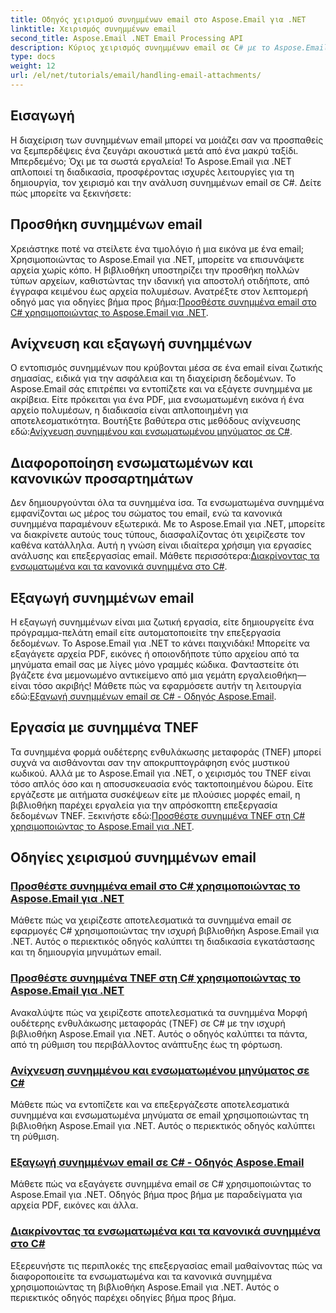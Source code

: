 ```yaml
---
title: Οδηγός χειρισμού συνημμένων email στο Aspose.Email για .NET
linktitle: Χειρισμός συνημμένων email
second_title: Aspose.Email .NET Email Processing API
description: Κύριος χειρισμός συνημμένων email σε C# με το Aspose.Email για .NET. Εξερευνήστε την προσθήκη, τον εντοπισμό, την εξαγωγή και τη διάκριση συνημμένων με οδηγούς βήμα προς βήμα.
type: docs
weight: 12
url: /el/net/tutorials/email/handling-email-attachments/
---
```

## Εισαγωγή

Η διαχείριση των συνημμένων email μπορεί να μοιάζει σαν να προσπαθείς να ξεμπερδέψεις ένα ζευγάρι ακουστικά μετά από ένα μακρύ ταξίδι. Μπερδεμένο; Όχι με τα σωστά εργαλεία! Το Aspose.Email για .NET απλοποιεί τη διαδικασία, προσφέροντας ισχυρές λειτουργίες για τη δημιουργία, τον χειρισμό και την ανάλυση συνημμένων email σε C#. Δείτε πώς μπορείτε να ξεκινήσετε:  

## Προσθήκη συνημμένων email  

 Χρειάστηκε ποτέ να στείλετε ένα τιμολόγιο ή μια εικόνα με ένα email; Χρησιμοποιώντας το Aspose.Email για .NET, μπορείτε να επισυνάψετε αρχεία χωρίς κόπο. Η βιβλιοθήκη υποστηρίζει την προσθήκη πολλών τύπων αρχείων, καθιστώντας την ιδανική για αποστολή οτιδήποτε, από έγγραφα κειμένου έως αρχεία πολυμέσων. Ανατρέξτε στον λεπτομερή οδηγό μας για οδηγίες βήμα προς βήμα:[Προσθέστε συνημμένα email στο C# χρησιμοποιώντας το Aspose.Email για .NET](./add-email-attachments-in-csharp/).  

## Ανίχνευση και εξαγωγή συνημμένων  

Ο εντοπισμός συνημμένων που κρύβονται μέσα σε ένα email είναι ζωτικής σημασίας, ειδικά για την ασφάλεια και τη διαχείριση δεδομένων. Το Aspose.Email σάς επιτρέπει να εντοπίζετε και να εξάγετε συνημμένα με ακρίβεια. Είτε πρόκειται για ένα PDF, μια ενσωματωμένη εικόνα ή ένα αρχείο πολυμέσων, η διαδικασία είναι απλοποιημένη για αποτελεσματικότητα. Βουτήξτε βαθύτερα στις μεθόδους ανίχνευσης εδώ:[Ανίχνευση συνημμένου και ενσωματωμένου μηνύματος σε C#](./detecting-attachment-and-embedded-message-in-csharp/).  

## Διαφοροποίηση ενσωματωμένων και κανονικών προσαρτημάτων  

 Δεν δημιουργούνται όλα τα συνημμένα ίσα. Τα ενσωματωμένα συνημμένα εμφανίζονται ως μέρος του σώματος του email, ενώ τα κανονικά συνημμένα παραμένουν εξωτερικά. Με το Aspose.Email για .NET, μπορείτε να διακρίνετε αυτούς τους τύπους, διασφαλίζοντας ότι χειρίζεστε τον καθένα κατάλληλα. Αυτή η γνώση είναι ιδιαίτερα χρήσιμη για εργασίες ανάλυσης και επεξεργασίας email. Μάθετε περισσότερα:[Διακρίνοντας τα ενσωματωμένα και τα κανονικά συνημμένα στο C#](./distinguishing-inline-and-regular-attachments-in-csharp/).  

## Εξαγωγή συνημμένων email  

Η εξαγωγή συνημμένων είναι μια ζωτική εργασία, είτε δημιουργείτε ένα πρόγραμμα-πελάτη email είτε αυτοματοποιείτε την επεξεργασία δεδομένων. Το Aspose.Email για .NET το κάνει παιχνιδάκι! Μπορείτε να εξαγάγετε αρχεία PDF, εικόνες ή οποιονδήποτε τύπο αρχείου από τα μηνύματα email σας με λίγες μόνο γραμμές κώδικα. Φανταστείτε ότι βγάζετε ένα μεμονωμένο αντικείμενο από μια γεμάτη εργαλειοθήκη—είναι τόσο ακριβής! Μάθετε πώς να εφαρμόσετε αυτήν τη λειτουργία εδώ:[Εξαγωγή συνημμένων email σε C# - Οδηγός Aspose.Email](./extract-email-attachments-in-csharp/).  

## Εργασία με συνημμένα TNEF  

 Τα συνημμένα φορμά ουδέτερης ενθυλάκωσης μεταφοράς (TNEF) μπορεί συχνά να αισθάνονται σαν την αποκρυπτογράφηση ενός μυστικού κωδικού. Αλλά με το Aspose.Email για .NET, ο χειρισμός του TNEF είναι τόσο απλός όσο και η αποσυσκευασία ενός τακτοποιημένου δώρου. Είτε εργάζεστε με αιτήματα συσκέψεων είτε με πλούσιες μορφές email, η βιβλιοθήκη παρέχει εργαλεία για την απρόσκοπτη επεξεργασία δεδομένων TNEF. Ξεκινήστε εδώ:[Προσθέστε συνημμένα TNEF στη C# χρησιμοποιώντας το Aspose.Email για .NET](./add-tnef-attachments-in-csharp/).  

## Οδηγίες χειρισμού συνημμένων email
### [Προσθέστε συνημμένα email στο C# χρησιμοποιώντας το Aspose.Email για .NET](./add-email-attachments-in-csharp/)
Μάθετε πώς να χειρίζεστε αποτελεσματικά τα συνημμένα email σε εφαρμογές C# χρησιμοποιώντας την ισχυρή βιβλιοθήκη Aspose.Email για .NET. Αυτός ο περιεκτικός οδηγός καλύπτει τη διαδικασία εγκατάστασης και τη δημιουργία μηνυμάτων email.
### [Προσθέστε συνημμένα TNEF στη C# χρησιμοποιώντας το Aspose.Email για .NET](./add-tnef-attachments-in-csharp/)
Ανακαλύψτε πώς να χειρίζεστε αποτελεσματικά τα συνημμένα Μορφή ουδέτερης ενθυλάκωσης μεταφοράς (TNEF) σε C# με την ισχυρή βιβλιοθήκη Aspose.Email για .NET. Αυτός ο οδηγός καλύπτει τα πάντα, από τη ρύθμιση του περιβάλλοντος ανάπτυξης έως τη φόρτωση.
### [Ανίχνευση συνημμένου και ενσωματωμένου μηνύματος σε C#](./detecting-attachment-and-embedded-message-in-csharp/)
Μάθετε πώς να εντοπίζετε και να επεξεργάζεστε αποτελεσματικά συνημμένα και ενσωματωμένα μηνύματα σε email χρησιμοποιώντας τη βιβλιοθήκη Aspose.Email για .NET. Αυτός ο περιεκτικός οδηγός καλύπτει τη ρύθμιση.
### [Εξαγωγή συνημμένων email σε C# - Οδηγός Aspose.Email](./extract-email-attachments-in-csharp/)
Μάθετε πώς να εξαγάγετε συνημμένα email σε C# χρησιμοποιώντας το Aspose.Email για .NET. Οδηγός βήμα προς βήμα με παραδείγματα για αρχεία PDF, εικόνες και άλλα.
### [Διακρίνοντας τα ενσωματωμένα και τα κανονικά συνημμένα στο C#](./distinguishing-inline-and-regular-attachments-in-csharp/)
Εξερευνήστε τις περιπλοκές της επεξεργασίας email μαθαίνοντας πώς να διαφοροποιείτε τα ενσωματωμένα και τα κανονικά συνημμένα χρησιμοποιώντας τη βιβλιοθήκη Aspose.Email για .NET. Αυτός ο περιεκτικός οδηγός παρέχει οδηγίες βήμα προς βήμα.
